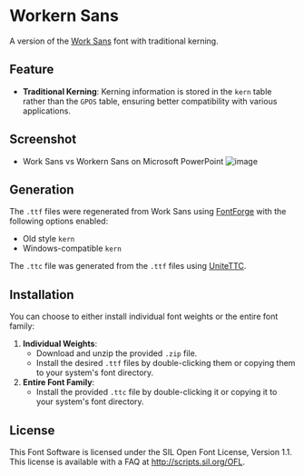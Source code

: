 # Workern Sans

A version of the [Work Sans](https://github.com/weiweihuanghuang/Work-Sans) font with traditional kerning.

## Feature

- **Traditional Kerning**: Kerning information is stored in the `kern` table rather than the `GPOS` table, ensuring better compatibility with various applications.

## Screenshot

- Work Sans vs Workern Sans on Microsoft PowerPoint
  ![image](https://github.com/user-attachments/assets/fade52da-1f12-432f-81c8-1a3a4c853402)

## Generation

The `.ttf` files were regenerated from Work Sans using [FontForge](https://fontforge.org/) with the following options enabled:

- Old style `kern`
- Windows-compatible `kern`

The `.ttc` file was generated from the `.ttf` files using [UniteTTC](http://yozvox.web.fc2.com/556E697465545443.html).

## Installation

You can choose to either install individual font weights or the entire font family:

1. **Individual Weights**:
   - Download and unzip the provided `.zip` file.
   - Install the desired `.ttf` files by double-clicking them or copying them to your system's font directory.
1. **Entire Font Family**:
   - Install the provided `.ttc` file by double-clicking it or copying it to your system's font directory.

## License

This Font Software is licensed under the SIL Open Font License, Version 1.1. This license is available with a FAQ at http://scripts.sil.org/OFL.
